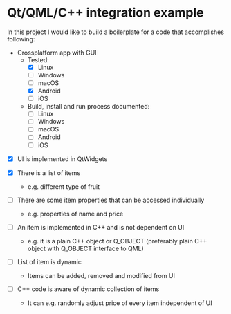 # Qt/QML/C++ integration example

In this project I would like to build a boilerplate for a code
that accomplishes following:

* Crossplatform app with GUI
    * Tested:
        * [x] Linux
        * [ ] Windows
        * [ ] macOS
        * [x] Android
        * [ ] iOS
    * Build, install and run process documented:
        * [ ] Linux
        * [ ] Windows
        * [ ] macOS
        * [ ] Android
        * [ ] iOS

* [x] UI is implemented in QtWidgets

* [x] There is a list of items
    * e.g. different type of fruit

* [ ] There are some item properties that can be accessed individually 
    * e.g. properties of name and price

* [ ] An item is implemented in C++ and is not dependent on UI
    * e.g. it is a plain C++ object or Q_OBJECT (preferably plain
      C++ object with Q_OBJECT interface to QML)

* [ ] List of item is dynamic
    * Items can be added, removed and modified from UI

* [ ] C++ code is aware of dynamic collection of items
    * It can e.g. randomly adjust price of every item independent of UI
